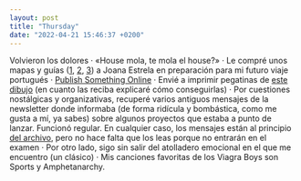 ```yaml
---
layout: post
title: "Thursday"
date: "2022-04-21 15:46:37 +0200"
---
```


Volvieron los dolores · «House mola, te mola el house?» · Le compré unos mapas
y guías ([1](https://joanaestrela.com/product/map-for-crying-in-porto),
[2](https://joanaestrela.com/product/map-for-crying-in-lisbon),
[3](https://joanaestrela.com/product/guide-to-ordering-coffee-in-portugal)) a
Joana Estrela en preparación para mi futuro viaje portugués ·  [Publish
Something Online](https://publishsomethingonline.com) · Envié a imprimir
pegatinas de [este dibujo](https://www.instagram.com/p/Cb9yZuGqSq1) (en cuanto
las reciba explicaré cómo conseguirlas) · Por cuestiones nostálgicas y
organizativas, recuperé varios antiguos mensajes de la newsletter donde
informaba (de forma ridícula y bombástica, como me gusta a mí, ya sabes) sobre algunos
proyectos que estaba a punto de lanzar. Funcionó regular. En cualquier caso,
los mensajes están al principio [del archivo](/archive), pero no hace falta que
los leas porque no entrarán en el examen · Por otro lado, sigo sin salir del
atolladero emocional en el que me encuentro (un clásico) · Mis canciones
favoritas de los Viagra Boys son Sports y Amphetanarchy.

